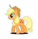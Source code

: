 <!DOCTYPE html>
<html lang="en">
<head>
    <meta charset="UTF-8">
    <meta name="viewport" content="width=device-width, initial-scale=1.0">
    <title>Applejack</title>
    <!-- Set the favicon -->
    <link rel="icon" type="image/gif" href="applejackwalking.gif">
    <style>
        body {
            display: flex;
            justify-content: center;
            align-items: center;
            height: 100vh;
            margin: 0;
            /* Set background image */
            background-image: url('i-gif.gif'); /* Replace with your background GIF URL */
            background-size: cover;
            background-position: center;
            background-repeat: no-repeat;
        }
        img {
            max-width: 100%;
            max-height: 100%;
        }
    </style>
</head>
<body>
    <img src="applejackwalking.gif" alt="Applejack">
</body>
</html>
